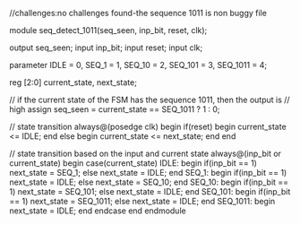 //challenges:no challenges found-the sequence 1011 is non buggy file

module seq_detect_1011(seq_seen, inp_bit, reset, clk);

  output seq_seen;
  input inp_bit;
  input reset;
  input clk;

  parameter IDLE = 0,
            SEQ_1 = 1, 
            SEQ_10 = 2,
            SEQ_101 = 3,
            SEQ_1011 = 4;

  reg [2:0] current_state, next_state;

  // if the current state of the FSM has the sequence 1011, then the output is
  // high
  assign seq_seen = current_state == SEQ_1011 ? 1 : 0;

  // state transition
  always@(posedge clk)
  begin
    if(reset)
    begin
      current_state <= IDLE;
    end
    else
    begin
      current_state <= next_state;
    end
  end

  // state transition based on the input and current state
  always@(inp_bit or current_state)
  begin
    case(current_state)
      IDLE:
      begin
        if(inp_bit == 1)
          next_state = SEQ_1;
        else
          next_state = IDLE;
      end
      SEQ_1:
      begin
        if(inp_bit == 1)
          next_state = IDLE;
        else
          next_state = SEQ_10;
      end
      SEQ_10:
      begin
        if(inp_bit == 1)
          next_state = SEQ_101;
        else
          next_state = IDLE;
      end
      SEQ_101:
      begin
        if(inp_bit == 1)
          next_state = SEQ_1011;
        else
          next_state = IDLE;
      end
      SEQ_1011:
      begin
        next_state = IDLE;
      end
    endcase
  end
endmodule

